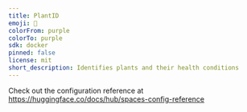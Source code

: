 ```yaml
---
title: PlantID
emoji: 🦀
colorFrom: purple
colorTo: purple
sdk: docker
pinned: false
license: mit
short_description: Identifies plants and their health conditions
---
```


Check out the configuration reference at https://huggingface.co/docs/hub/spaces-config-reference
